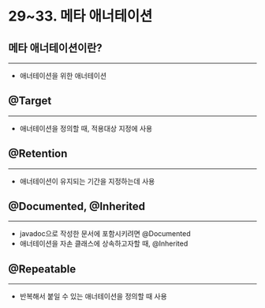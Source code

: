 # 29~33. 메타 애너테이션

## 메타 애너테이션이란?

---

- 애너테이션을 위한 애너테이션

## @Target

---

- 애너테이션을 정의할 때, 적용대상 지정에 사용

## @Retention

---

- 애너테이션이 유지되는 기간을 지정하는데 사용

## @Documented, @Inherited

---

- javadoc으로 작성한 문서에 포함시키려면 @Documented
- 애너테이션을 자손 클래스에 상속하고자할 때, @Inherited

## @Repeatable

---

- 반복해서 붙일 수 있는 애너테이션을 정의할 때 사용